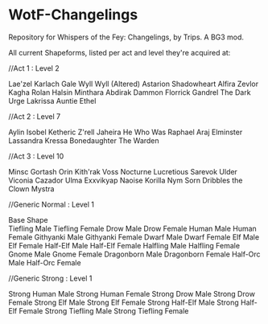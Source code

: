 # WotF-Changelings
Repository for Whispers of the Fey: Changelings, by Trips. A BG3 mod.

All current Shapeforms, listed per act and level they're acquired at:

//Act 1 : Level 2

Lae'zel
Karlach
Gale
Wyll
Wyll (Altered)
Astarion
Shadowheart
Alfira
Zevlor
Kagha
Rolan
Halsin
Minthara
Abdirak
Dammon
Florrick
Gandrel
The Dark Urge
Lakrissa
Auntie Ethel

//Act 2 : Level 7

Aylin
Isobel
Ketheric
Z'rell
Jaheira
He Who Was
Raphael
Araj
Elminster
Lassandra
Kressa Bonedaughter
The Warden

//Act 3  : Level 10

Minsc
Gortash
Orin
Kith'rak Voss
Nocturne
Lucretious
Sarevok
Ulder
Viconia
Cazador
Ulma
Exxvikyap
Naoise
Korilla
Nym
Sorn
Dribbles the Clown
Mystra

//Generic Normal : Level 1

Base Shape	
Tiefling Male
Tiefling Female
Drow Male
Drow Female
Human Male
Human Female
Githyanki Male
Githyanki Female
Dwarf Male
Dwarf Female
Elf Male
Elf Female
Half-Elf Male
Half-Elf Female
Halfling Male
Halfling Female
Gnome Male
Gnome Female
Dragonborn Male
Dragonborn Female
Half-Orc Male
Half-Orc Female

//Generic Strong : Level 1

Strong Human Male
Strong Human Female
Strong Drow Male
Strong Drow Female
Strong Elf Male
Strong Elf Female
Strong Half-Elf Male
Strong Half-Elf Female
Strong Tiefling Male
Strong Tiefling Female
